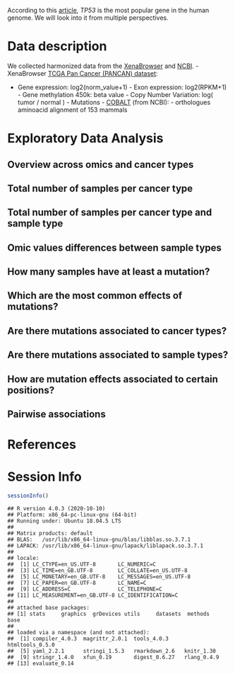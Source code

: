 According to this
[article](https://www.nature.com/articles/d41586-017-07291-9), *TP53* is
the most popular gene in the human genome. We will look into it from
multiple perspectives.

Data description
================

We collected harmonized data from the [XenaBrowser]() and [NCBI](). -
XenaBrowser [TCGA Pan Cancer (PANCAN)
dataset](https://xenabrowser.net/datapages/?cohort=TCGA%20Pan-Cancer%20(PANCAN)&removeHub=https%3A%2F%2Fxena.treehouse.gi.ucsc.edu%3A443):
- Gene expression: log2(norm\_value+1) - Exon expression: log2(RPKM+1) -
Gene methylation 450k: beta value - Copy Number Variation: log( tumor /
normal ) - Mutations -
[COBALT](https://www.ncbi.nlm.nih.gov/gene/7157/ortholog/?scope=40674)
(from NCBI): - orthologues aminoacid alignment of 153 mammals

Exploratory Data Analysis
=========================

Overview across omics and cancer types
--------------------------------------

Total number of samples per cancer type
---------------------------------------

Total number of samples per cancer type and sample type
-------------------------------------------------------

Omic values differences between sample types
--------------------------------------------

How many samples have at least a mutation?
------------------------------------------

Which are the most common effects of mutations?
-----------------------------------------------

Are there mutations associated to cancer types?
-----------------------------------------------

Are there mutations associated to sample types?
-----------------------------------------------

How are mutation effects associated to certain positions?
---------------------------------------------------------

Pairwise associations
---------------------

References
==========

Session Info
============

``` r
sessionInfo()
```

    ## R version 4.0.3 (2020-10-10)
    ## Platform: x86_64-pc-linux-gnu (64-bit)
    ## Running under: Ubuntu 18.04.5 LTS
    ## 
    ## Matrix products: default
    ## BLAS:   /usr/lib/x86_64-linux-gnu/blas/libblas.so.3.7.1
    ## LAPACK: /usr/lib/x86_64-linux-gnu/lapack/liblapack.so.3.7.1
    ## 
    ## locale:
    ##  [1] LC_CTYPE=en_US.UTF-8       LC_NUMERIC=C              
    ##  [3] LC_TIME=en_GB.UTF-8        LC_COLLATE=en_US.UTF-8    
    ##  [5] LC_MONETARY=en_GB.UTF-8    LC_MESSAGES=en_US.UTF-8   
    ##  [7] LC_PAPER=en_GB.UTF-8       LC_NAME=C                 
    ##  [9] LC_ADDRESS=C               LC_TELEPHONE=C            
    ## [11] LC_MEASUREMENT=en_GB.UTF-8 LC_IDENTIFICATION=C       
    ## 
    ## attached base packages:
    ## [1] stats     graphics  grDevices utils     datasets  methods   base     
    ## 
    ## loaded via a namespace (and not attached):
    ##  [1] compiler_4.0.3  magrittr_2.0.1  tools_4.0.3     htmltools_0.5.0
    ##  [5] yaml_2.2.1      stringi_1.5.3   rmarkdown_2.6   knitr_1.30     
    ##  [9] stringr_1.4.0   xfun_0.19       digest_0.6.27   rlang_0.4.9    
    ## [13] evaluate_0.14
